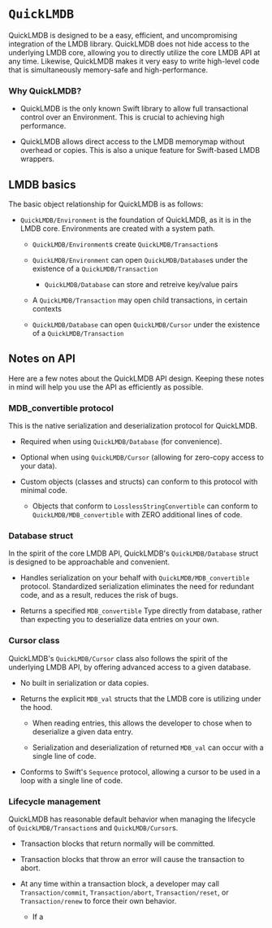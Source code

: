 # ``QuickLMDB``

QuickLMDB is designed to be a easy, efficient, and uncompromising integration of the LMDB library. QuickLMDB does not hide access to the underlying LMDB core, allowing you to directly utilize the core LMDB API at any time. Likewise, QuickLMDB makes it very easy to write high-level code that is simultaneously memory-safe and high-performance. 

### Why QuickLMDB?

- QuickLMDB is the only known Swift library to allow full transactional control over an Environment. This is crucial to achieving high performance.

- QuickLMDB allows direct access to the LMDB memorymap without overhead or copies. This is also a unique feature for Swift-based LMDB wrappers.

## LMDB basics

The basic object relationship for QuickLMDB is as follows:

- ``QuickLMDB/Environment`` is the foundation of QuickLMDB, as it is in the LMDB core. Environments are created with a system path. 

	- ``QuickLMDB/Environment``s create ``QuickLMDB/Transaction``s
	
	- ``QuickLMDB/Environment`` can open ``QuickLMDB/Database``s under the existence of a ``QuickLMDB/Transaction``
	
		- ``QuickLMDB/Database`` can store and retreive key/value pairs

	- A ``QuickLMDB/Transaction`` may open child transactions, in certain contexts
	
	- ``QuickLMDB/Database`` can open ``QuickLMDB/Cursor`` under the existence of a ``QuickLMDB/Transaction``

## Notes on API

Here are a few notes about the QuickLMDB API design. Keeping these notes in mind will help you use the API as efficiently as possible.

### MDB_convertible protocol

This is the native serialization and deserialization protocol for QuickLMDB.

- Required when using ``QuickLMDB/Database`` (for convenience). 

- Optional when using ``QuickLMDB/Cursor`` (allowing for zero-copy access to your data).

- Custom objects (classes and structs) can conform to this protocol with minimal code.

	- Objects that conform to `LosslessStringConvertible` can conform to ``QuickLMDB/MDB_convertible`` with ZERO additional lines of code.

### Database struct

In the spirit of the core LMDB API, QuickLMDB's ``QuickLMDB/Database`` struct is designed to be approachable and convenient. 

- Handles serialization on your behalf with `QuickLMDB/MDB_convertible` protocol. Standardized serialization eliminates the need for redundant code, and as a result, reduces the risk of bugs.

- Returns a specified `MDB_convertible` Type directly from database, rather than expecting you to deserialize data entries on your own.

### Cursor class

QuickLMDB's ``QuickLMDB/Cursor`` class also follows the spirit of the underlying LMDB API, by offering advanced access to a given database.

- No built in serialization or data copies.

- Returns the explicit `MDB_val` structs that the LMDB core is utilizing under the hood.

	- When reading entries, this allows the developer to chose when to deserialize a given data entry.

	- Serialization and deserialization of returned `MDB_val` can occur with a single line of code.
	
- Conforms to Swift's `Sequence` protocol, allowing a cursor to be used in a loop with a single line of code.

### Lifecycle management

QuickLMDB has reasonable default behavior when managing the lifecycle of ``QuickLMDB/Transaction``s and ``QuickLMDB/Cursor``s.

- Transaction blocks that return normally will be committed.

- Transaction blocks that throw an error will cause the transaction to abort.

- At any time within a transaction block, a developer may call ``Transaction/commit``, ``Transaction/abort``, ``Transaction/reset``, or ``Transaction/renew`` to force their own behavior.

	- If a 